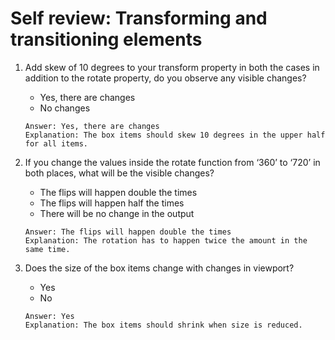 # Self review: Transforming and transitioning elements

1. Add skew of 10 degrees to your transform property in both the cases in addition to the rotate property, do you observe any visible changes? 
    - Yes, there are changes
    - No changes
    ```
    Answer: Yes, there are changes
    Explanation: The box items should skew 10 degrees in the upper half for all items. 
    ```

2. If you change the values inside the rotate function from ‘360’ to ‘720’ in both places, what will be the visible changes?   
    - The flips will happen double the times    
    - The flips will happen half the times    
    - There will be no change in the output 
    ```
    Answer: The flips will happen double the times 
    Explanation: The rotation has to happen twice the amount in the same time.
    ```

3. Does the size of the box items change with changes in viewport? 
    - Yes   
    - No
    ```
    Answer: Yes
    Explanation: The box items should shrink when size is reduced.
    ```